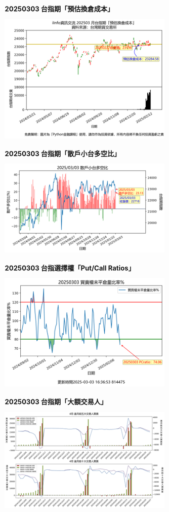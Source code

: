 ## 20250303 台指期「預估換倉成本」
![](images/txfcost.png)

## 20250303 台指期「散戶小台多空比」
![](images/bbiri.png)

## 20250303 台指選擇權「Put/Call Ratios」
![](images/pcratio.png)

## 20250303 台指期「大額交易人」
![](images/blocktrade.png)

